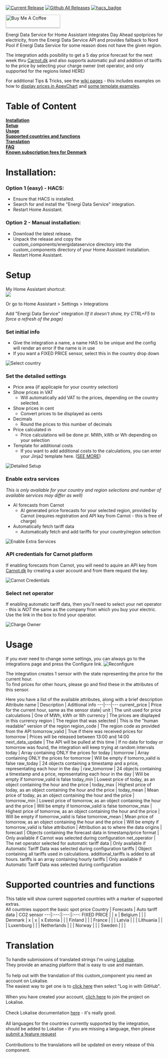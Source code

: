 [![Current Release](https://img.shields.io/github/release/mtrab/energidataservice/all.svg?style=plastic)](https://github.com/mtrab/energidataservice/releases) [![Github All Releases](https://img.shields.io/github/downloads/mtrab/energidataservice/total.svg?style=plastic)](https://github.com/mtrab/energidataservice/releases) [![hacs_badge](https://img.shields.io/badge/HACS-Default-41BDF5.svg?style=plastic)](https://github.com/hacs/integration)

<a href="https://www.buymeacoffee.com/mtrab" target="_blank"><img src="https://www.buymeacoffee.com/assets/img/custom_images/orange_img.png" alt="Buy Me A Coffee" style="height: 41px !important;width: 174px !important;box-shadow: 0px 3px 2px 0px rgba(190, 190, 190, 0.5) !important;-webkit-box-shadow: 0px 3px 2px 0px rgba(190, 190, 190, 0.5) !important;" ></a>

Energi Data Service for Home Assistant integrates Day Ahead spotprices for electricity, from the Energi Data Service API and provides fallback to Nord Pool if Energi Data Service for some reason does not have the given region.

The integration adds posibility to get a 5 day price forecast for the next week thru [Carnot.dk](https://carnot.dk) and also supports automatic pull and addition of tariffs to the price by selecting your charge owner (net operator, and only supported for the regions listed HERE)

For additional Tips & Tricks, see the [wiki pages](https://github.com/MTrab/energidataservice/wiki) - this includes examples on how to [display prices in ApexChart](https://github.com/MTrab/energidataservice/wiki/Displaying-prices-in-Apexchart-card) and [some template examples](https://github.com/MTrab/energidataservice/wiki/How-to-add-costs-of-subscription-and-delivery%3F).

# Table of Content

**[Installation](#installation)**<br/>
**[Setup](#setup)**<br/>
**[Usage](#usage)**<br/>
**[Supported countries and functions](#supported-countries-and-functions)**<br/>
**[Translation](#translation)**<br/>
**[FAQ](https://github.com/MTrab/energidataservice/wiki/FAQ)**<br/>
**[Known subscription fees for Denmark](https://github.com/MTrab/energidataservice/wiki/How-to-add-costs-of-subscription-and-delivery%3F#additional-costs-template-when-using-tariff-data)**<br/>

# Installation:

### Option 1 (easy) - HACS:

- Ensure that HACS is installed.
- Search for and install the "Energi Data Service" integration.
- Restart Home Assistant.

### Option 2 - Manual installation:

- Download the latest release.
- Unpack the release and copy the custom_components/energidataservice directory into the custom_components directory of your Home Assistant installation.
- Restart Home Assistant.

# Setup

My Home Assistant shortcut:<br/>
[![](https://my.home-assistant.io/badges/config_flow_start.svg)](https://my.home-assistant.io/redirect/config_flow_start/?domain=energidataservice)

Or go to Home Assistant > Settings > Integrations

Add "Energi Data Service" integration *(If it doesn't show, try CTRL+F5 to force a refresh of the page)*

### __Set initial info__
* Give the integration a name, a name HAS to be unique and the config will render an error if the name is in use
* If you want a FIXED PRICE sensor, select this in the country drop down

<img src="assets/Select%20Country.png" alt="Select country">

### __Set the detailed settings__
* Price area (if applicaple for your country selection)
* Show prices in VAT
  * Will automatically add VAT to the prices, depending on the country selected.
* Show prices in cent
  * Convert prices to be displayed as cents
* Decimals
  * Round the prices to this number of decimals
* Price calculated in
  * Price calculations will be done pr. MWh, kWh or Wh depending on your selection
* Template for additional costs
  * If you want to add additional costs to the calculations, you can enter your Jinja2 template here. ([SEE MORE](https://github.com/MTrab/energidataservice/wiki/How-to-add-costs-of-subscription-and-delivery%3F))

<img src="assets/Detailed%20Setup.png" alt="Detailed Setup">

### __Enable extra services__
_This is only available for your country and region selections and number of available services may differ as well)_
* AI forecasts from Carnot
  * AI generated price forecasts for your selected region, provided by Carnot (requires registration and API key from Carnot - this is free of charge)
* Automatically fetch tariff data
  * Automatically fetch and add tariffs for your country/region selection

<img src="assets/Extra%20Services.png" alt="Enable Extra Services">

### __API credentials for Carnot platform__
If enabling forecasts from Carnot, you will need to aquire an API key from [Carnot.dk](https://carnot.dk) by creating a user account and from there request the key.

<img src="assets/Carnot%20Credentials.png" alt="Carnot Credentials">

### __Select net operator__
If enabling automatic tariff data, then you'll need to select your net operator - this is _NOT_ the same as the company from which you buy your electric.<br/>
Use the link in the box to find your operator.

<img src="assets/Select%20Charge%20Owner.png" alt="Charge Owner">

# Usage

If you ever need to change some settings, you can always go to the integrations page and press the Configure link.
<img src="assets/Reconfigure.png" alt="Reconfigure">

The integration creates 1 sensor with the state representing the price for the current hour.<br/>
To find prices for other hours, please go and find these in the attributes of this sensor.

Here you have a list of the available attributes, along with a brief description
Attribute name | Description | Adittional info
---|---|---
current_price | Price for the current hour, same as the sensor state|
unit | The unit used for price calculations | One of MWh, kWh or Wh
currency | The prices are displayed in this currency
region | The region that was selected | This is the "human readable" version of the region
region_code | The region code as provided from the API
tomorrow_valid | True if there was received prices for tomorrow | Prices will be released between 13:00 and 14:00
next_data_update | The API will be pulled at this time | If no data for today or tomorrow was found, the integration will keep trying at random intervals
today | Array containing ONLY the prices for today |
tomorrow | Array containing ONLY the prices for tomorrow | Will be empty if tomorro_valid is false
raw_today | 24 objects containing a timestamp and a price, representating each hour in the day |
raw_tomorrow | 24 objects containing a timestamp and a price, representating each hour in the day | Will be empty if tomorrow_valid is false
today_min | Lowest price of today, as an object containing the hour and the price |
today_max | Highest price of today, as an object containing the hour and the price |
today_mean | Mean price of today, as an object containing the hour and the price |
tomorrow_min | Lowest price of tomorrow, as an object containing the hour and the price | Will be empty if tomorrow_valid is false
tomorrow_max | Highest price of tomorrow, as an object containing the hour and the price | Will be empty if tomorrow_valid is false
tomorrow_mean | Mean price of tomorrow, as an object containing the hour and the price | Will be empty if tomorrow_valid is false
attribution | Attribution as to where the data origins |
forecast | Objects containing the forecast data in timestamp/price format | Only available if Carnot was selected during configuration
net_operator | The net operator selected for automatic tariff data | Only available if Automatic Tariff Data was selected during configuration
tariffs | Object containing all tariffs used in calculations. additional_tariffs is added to all hours. tariffs is an array containing hourly tariffs | Only available if Automatic Tariff Data was selected during configuration

# Supported countries and functions

This table will show current supported countries with a marker of supported extras.<br/>
All countries support the basic spot price
Country | Forecasts | Auto tariff data | CO2 sensor
---|:---:|:---:|:---:
FIXED PRICE | | x |
Belgium | | |
Denmark | x | x | x
Estonia | | |
Finland | | |
France | | |
Latvia | | |
Lithuania | | |
Luxemburg | | |
Netherlands | | |
Norway | | |
Sweden | | |

# Translation

To handle submissions of translated strings I'm using [Lokalise](https://lokalise.com/).<br/>
They provide an amazing platform that is easy to use and maintain.<br/>
<br/>
To help out with the translation of this custom_component you need an account on Lokalise.<br/>
The easiest way to get one is to [click here](https://lokalise.com/login/) then select "Log in with GitHub".<br/>
<br/>
When you have created your account, [clich here](https://app.lokalise.com/public/6177700562fcdf14ea2483.26249049/) to join the project on Lokalise.<br/>
<br/>
Check Lokalise documentation [here](https://docs.lokalise.com/en/) - it's really good.<br/>
<br/>
All languages for the countries currently supported by the integration, should be added to Lokalise - if you are missing a language, then please [submit a feature request](https://github.com/MTrab/energidataservice/issues/new?assignees=&labels=feature+request&template=feature_request.md&title=%5BFR%5D%3A+%3Ctitle%3E)<br/>
<br/>
Contributions to the translations will be updated on every release of this component.

